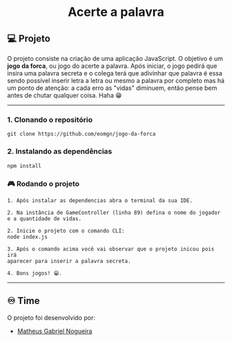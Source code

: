 <h1 align="center">Acerte a palavra</h1>

## 💻 Projeto

O projeto consiste na criação de uma aplicação JavaScript. O objetivo é um <strong>jogo da forca</strong>, ou jogo do acerte a palavra. Após iniciar, o jogo pedirá que insira uma palavra secreta e o colega terá que adivinhar que palavra é essa sendo possível inserir letra a letra ou mesmo a palavra por completo mas há um ponto de atenção: a cada erro as "vidas" diminuem, então pense bem antes de chutar qualquer coisa. Haha 😁

---

### 1. Clonando o repositório

```
git clone https://github.com/eomgn/jogo-da-forca
```

### 2. Instalando as dependências

```
npm install
```

### 🎮 Rodando o projeto

```
1. Após instalar as dependencias abra o terminal da sua IDE.
```

```
2. Na instância de GameController (linha 89) defina o nome do jogador e a quantidade de vidas.
```

```
2. Inicie o projeto com o comando CLI:
node index.js
```

```
3. Após o comando acima você vai observar que o projeto inicou pois irá
aparecer para inserir a palavra secreta.
```

```
4. Bons jogos! 😁.
```

---

## ♾️ Time

O projeto foi desenvolvido por:

-   [Matheus Gabriel Nogueira](https://github.com/eomgn)
